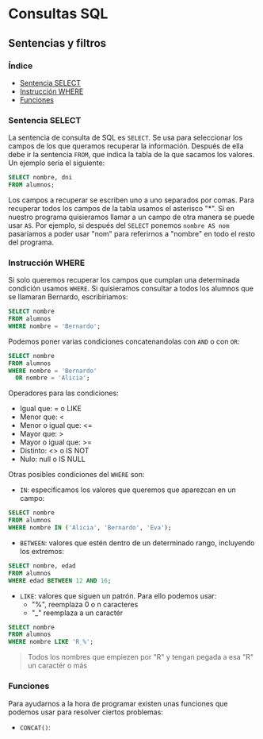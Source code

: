 # Consultas SQL
## Sentencias y filtros
### Índice
- [Sentencia SELECT](#sentencia-select)
- [Instrucción WHERE](#instrucción-where)
- [Funciones](#funciones)

### Sentencia SELECT
La sentencia de consulta de SQL es `SELECT`.
Se usa para seleccionar los campos de los que queramos recuperar la información. Después de ella debe ir la sentencia `FROM`, que indica la tabla de la que sacamos los valores. Un ejemplo sería el siguiente:
```sql
SELECT nombre, dni
FROM alumnos;
```
Los campos a recuperar se escriben uno a uno separados por comas. Para recuperar todos los campos de la tabla usamos el asterisco "*". Si en nuestro programa quisieramos llamar a un campo de otra manera se puede usar `AS`. Por ejemplo, si después del `SELECT` ponemos `nombre AS nom` pasaríamos a poder usar "nom" para referirnos a "nombre" en todo el resto del programa.

### Instrucción WHERE

Si solo queremos recuperar los campos que cumplan una determinada condición usamos `WHERE`. Si quisieramos consultar a todos los alumnos que se llamaran Bernardo, escribiriamos:
```sql
SELECT nombre
FROM alumnos
WHERE nombre = 'Bernardo';
```
Podemos poner varias condiciones concatenandolas con `AND` o con `OR`:
```sql
SELECT nombre
FROM alumnos
WHERE nombre = 'Bernardo'
  OR nombre = 'Alicia';
```
Operadores para las condiciones: 
* Igual que: = o LIKE
* Menor que: <
* Menor o igual que: <=
* Mayor que: >
* Mayor o igual que: >=
* Distinto: <> o IS NOT
* Nulo: null o IS NULL

Otras posibles condiciones del `WHERE` son:
* `IN`: especificamos los valores que queremos que aparezcan en un campo:
```sql
SELECT nombre
FROM alumnos
WHERE nombre IN ('Alicia', 'Bernardo', 'Eva');
```
* `BETWEEN`: valores que estén dentro de un determinado rango, incluyendo los extremos:
```sql
SELECT nombre, edad
FROM alumnos
WHERE edad BETWEEN 12 AND 16;
```
* `LIKE`: valores que siguen un patrón. Para ello podemos usar:
  * "%", reemplaza 0 o n caracteres
  * "_" reemplaza a un caractér
```sql
SELECT nombre
FROM alumnos
WHERE nombre LIKE 'R_%';
```
> Todos los nombres que empiezen por "R" y tengan pegada a esa "R" un caractér o más

### Funciones
Para ayudarnos a la hora de programar existen unas funciones que podemos usar para resolver ciertos problemas:
* `CONCAT()`:
